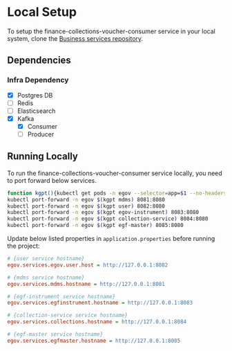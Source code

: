 # Local Setup

To setup the finance-collections-voucher-consumer service in your local system, clone the [Business services repository](https://github.com/egovernments/business-services).

## Dependencies


### Infra Dependency

- [X] Postgres DB
- [ ] Redis
- [ ] Elasticsearch
- [X] Kafka
  - [X] Consumer
  - [ ] Producer

## Running Locally

To run the finance-collections-voucher-consumer service locally, you need to port forward below services.

```bash
function kgpt(){kubectl get pods -n egov --selector=app=$1 --no-headers=true | head -n1 | awk '{print $1}'}
kubectl port-forward -n egov $(kgpt mdms) 8081:8080
kubectl port-forward -n egov $(kgpt user) 8082:8080
kubectl port-forward -n egov $(kgpt egov-instrument) 8083:8080
kubectl port-forward -n egov $(kgpt collection-service) 8084:8080
kubectl port-forward -n egov $(kgpt egf-master) 8085:8080
``` 

Update below listed properties in `application.properties` before running the project:

```ini
# {user service hostname}
egov.services.egov.user.host = http://127.0.0.1:8082

# {mdms service hostname}
egov.services.mdms.hostname = http://127.0.0.1:8081

# {egf-instrument service hostname}
egov.services.egfinstrument.hostname = http://127.0.0.1:8083

# {collection-service service hostname}
egov.services.collections.hostname = http://127.0.0.1:8084

# {egf-master service hostname}
egov.services.egfmaster.hostname = http://127.0.0.1:8085
```

